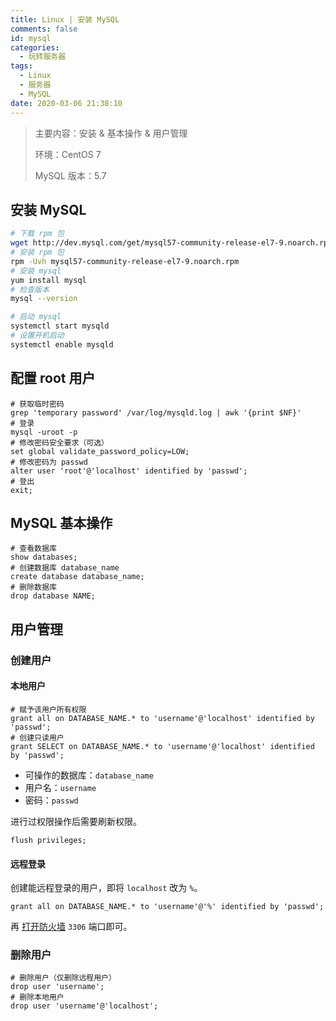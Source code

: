 ```yaml
---
title: Linux | 安装 MySQL
comments: false
id: mysql
categories:
  - 玩转服务器
tags:
  - Linux
  - 服务器
  - MySQL
date: 2020-03-06 21:38:10
---
```


> 主要内容：安装 & 基本操作 & 用户管理
>
> 环境：CentOS 7
>
> MySQL 版本：5.7

## 安装 MySQL

```sh
# 下载 rpm 包
wget http://dev.mysql.com/get/mysql57-community-release-el7-9.noarch.rpm
# 安装 rpm 包
rpm -Uvh mysql57-community-release-el7-9.noarch.rpm
# 安装 mysql
yum install mysql
# 检查版本
mysql --version

# 启动 mysql
systemctl start mysqld
# 设置开机启动
systemctl enable mysqld
```

<!-- more -->

## 配置 root 用户

```mysql
# 获取临时密码
grep 'temporary password' /var/log/mysqld.log | awk '{print $NF}'
# 登录
mysql -uroot -p
# 修改密码安全要求（可选）
set global validate_password_policy=LOW;
# 修改密码为 passwd
alter user 'root'@'localhost' identified by 'passwd';
# 登出
exit;
```

## MySQL 基本操作

```mysql
# 查看数据库
show databases;
# 创建数据库 database_name
create database database_name;
# 删除数据库
drop database NAME;
```

## 用户管理

### 创建用户

#### 本地用户

```mysql
# 赋予该用户所有权限
grant all on DATABASE_NAME.* to 'username'@'localhost' identified by 'passwd';
# 创建只读用户
grant SELECT on DATABASE_NAME.* to 'username'@'localhost' identified by 'passwd';
```

- 可操作的数据库：`database_name`
- 用户名：`username`
- 密码：`passwd`

进行过权限操作后需要刷新权限。

```mysql
flush privileges;
```

#### 远程登录

创建能远程登录的用户，即将 `localhost` 改为 `%`。

```mysql
grant all on DATABASE_NAME.* to 'username'@'%' identified by 'passwd';
```

再 [打开防火墙](https://www.vksir.zone/posts/firewall/) `3306` 端口即可。

### 删除用户

```mysql
# 删除用户（仅删除远程用户）
drop user 'username';
# 删除本地用户
drop user 'username'@'localhost';
```

